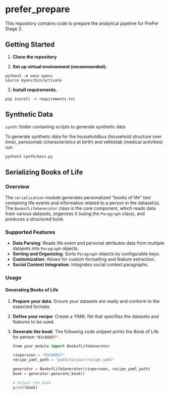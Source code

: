# prefer_prepare

This repository contains code to prepare the analytical pipeline for PreFer Stage 2.

## Getting Started

1. **Clone the repository**

2. **Set up virtual environment (recommended).**
```
python3 -m venv myenv  
source myenv/bin/activate
```

3. **Install requirements.**
```
pip install -r requirements.txt
```

## Synthetic Data

`synth`: folder containing scripts to generate synthetic data

To generate synthetic data for the householdbus (household structure over time), persoontab (characteristics at birth) and vektistab (medical activities) run:


```bash
python3 synth/main.py
```

## Serializing Books of Life

### Overview

The `serialization` module generates personalized "books of life" text containing life events and information related to a person in the dataset(s). The `BookofLifeGenerator` class is the core component, which reads data from various datasets, organizes it (using the `Paragraph` class), and produces a structured book.

### Supported Features

- **Data Parsing**: Reads life event and personal attributes data from multiple datasets into `Paragraph` objects.
- **Sorting and Organizing**: Sorts `Paragraph` objects by configurable keys.
- **Customization**: Allows for custom formatting and feature extraction.
- **Social Context Integration**: Integrates social context paragraphs.

### Usage

#### Generating Books of Life

1. **Prepare your data**: Ensure your datasets are ready and conform to the expected formats.

2. **Define your recipe**: Create a YAML file that specifies the datasets and features to be used.

3. **Generate the book**:
The following code snippet prints the Book of Life for person `"03c6605f"`.

    ```python
    from your_module import BookofLifeGenerator 

    rinpersoon = "03c6605f"
    recipe_yaml_path = "path/to/your/recipe.yaml"

    generator = BookofLifeGenerator(rinpersoon, recipe_yaml_path)
    book = generator.generate_book()

    # Output the book
    print(book)
    ```
